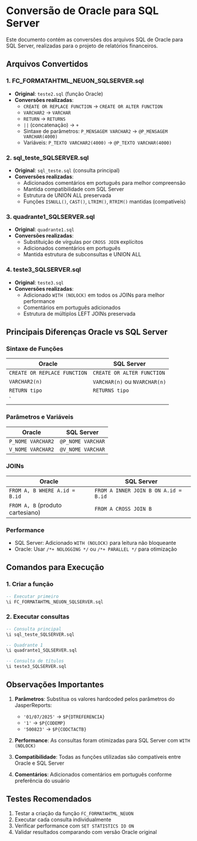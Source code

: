 # Conversão de Oracle para SQL Server

Este documento contém as conversões dos arquivos SQL de Oracle para SQL Server, realizadas para o projeto de relatórios financeiros.

## Arquivos Convertidos

### 1. FC_FORMATAHTML_NEUON_SQLSERVER.sql
- **Original**: `teste2.sql` (função Oracle)
- **Conversões realizadas**:
  - `CREATE OR REPLACE FUNCTION` → `CREATE OR ALTER FUNCTION`
  - `VARCHAR2` → `VARCHAR`
  - `RETURN` → `RETURNS`
  - `||` (concatenação) → `+`
  - Sintaxe de parâmetros: `P_MENSAGEM VARCHAR2` → `@P_MENSAGEM VARCHAR(4000)`
  - Variáveis: `P_TEXTO VARCHAR2(4000)` → `@P_TEXTO VARCHAR(4000)`

### 2. sql_teste_SQLSERVER.sql
- **Original**: `sql_teste.sql` (consulta principal)
- **Conversões realizadas**:
  - Adicionados comentários em português para melhor compreensão
  - Mantida compatibilidade com SQL Server
  - Estrutura de UNION ALL preservada
  - Funções `ISNULL()`, `CAST()`, `LTRIM()`, `RTRIM()` mantidas (compatíveis)

### 3. quadrante1_SQLSERVER.sql
- **Original**: `quadrante1.sql`
- **Conversões realizadas**:
  - Substituição de vírgulas por `CROSS JOIN` explícitos
  - Adicionados comentários em português
  - Mantida estrutura de subconsultas e UNION ALL

### 4. teste3_SQLSERVER.sql
- **Original**: `teste3.sql`
- **Conversões realizadas**:
  - Adicionado `WITH (NOLOCK)` em todos os JOINs para melhor performance
  - Comentários em português adicionados
  - Estrutura de múltiplos LEFT JOINs preservada

## Principais Diferenças Oracle vs SQL Server

### Sintaxe de Funções
| Oracle | SQL Server |
|--------|------------|
| `CREATE OR REPLACE FUNCTION` | `CREATE OR ALTER FUNCTION` |
| `VARCHAR2(n)` | `VARCHAR(n)` ou `NVARCHAR(n)` |
| `RETURN tipo` | `RETURNS tipo` |
| `||` (concatenação) | `+` ou `CONCAT()` |

### Parâmetros e Variáveis
| Oracle | SQL Server |
|--------|------------|
| `P_NOME VARCHAR2` | `@P_NOME VARCHAR` |
| `V_NOME VARCHAR2` | `@V_NOME VARCHAR` |

### JOINs
| Oracle | SQL Server |
|--------|------------|
| `FROM A, B WHERE A.id = B.id` | `FROM A INNER JOIN B ON A.id = B.id` |
| `FROM A, B` (produto cartesiano) | `FROM A CROSS JOIN B` |

### Performance
- SQL Server: Adicionado `WITH (NOLOCK)` para leitura não bloqueante
- Oracle: Usar `/*+ NOLOGGING */` ou `/*+ PARALLEL */` para otimização

## Comandos para Execução

### 1. Criar a função
```sql
-- Executar primeiro
\i FC_FORMATAHTML_NEUON_SQLSERVER.sql
```

### 2. Executar consultas
```sql
-- Consulta principal
\i sql_teste_SQLSERVER.sql

-- Quadrante 1
\i quadrante1_SQLSERVER.sql

-- Consulta de títulos
\i teste3_SQLSERVER.sql
```

## Observações Importantes

1. **Parâmetros**: Substitua os valores hardcoded pelos parâmetros do JasperReports:
   - `'01/07/2025'` → `$P{DTREFERENCIA}`
   - `'1'` → `$P{CODEMP}`
   - `'500823'` → `$P{CODCTACTB}`

2. **Performance**: As consultas foram otimizadas para SQL Server com `WITH (NOLOCK)`

3. **Compatibilidade**: Todas as funções utilizadas são compatíveis entre Oracle e SQL Server

4. **Comentários**: Adicionados comentários em português conforme preferência do usuário

## Testes Recomendados

1. Testar a criação da função `FC_FORMATAHTML_NEUON`
2. Executar cada consulta individualmente
3. Verificar performance com `SET STATISTICS IO ON`
4. Validar resultados comparando com versão Oracle original
